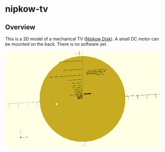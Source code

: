 # nipkow-tv

## Overview

This is a 3D model of a mechanical TV ([Nipkow Disk](https://en.wikipedia.org/wiki/Nipkow_disk)). A small DC motor can be mounted on the back. There is no software yet.

![Photo](nipkow-tv.gif)
